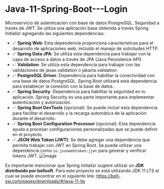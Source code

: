 # Java-11-Spring-Boot---Login
Microservicio de autenticación con base de datos PostgreSQL. Seguridad a través de JWT.
Se utiliza una aplicación base obtenida a través Spring Initializr agregando las siguientes dependencias:
* ✅ **Spring Web**: Esta dependencia proporciona características para el desarrollo de aplicaciones web, incluido el manejo de solicitudes HTTP.
* ✅ **Spring Data JPA**: Se utiliza esta dependencia para trabajar con la capa de acceso a datos a través de JPA (Java Persistence API).
* ✅ **Validation**: Se utiliza esta dependencia para trabajar con las validaciones de javax.validation o jakarta.validation 
* ✅ **PostgreSQL Driver**: Dependencia para habilitar la conectividad con una base de datos PostgreSQL. Spring Boot utilizará esta dependencia para establecer la conexión con la base de datos.
* ✅ **Spring Security**: Dependencia para habilitar la seguridad en tu aplicación. Spring Security es una parte importante para implementar autenticación y autorización.
* ✅ **Spring Boot DevTools** (opcional): Se puede incluir esta dependencia para facilitar el desarrollo y la recarga automática de la aplicación durante el desarrollo.
* ✅ **Spring Boot Configuration Processor** (opcional): Esta dependencia ayuda a procesar configuraciones personalizadas que se puede definir en el proyecto.
* ✅ **JSON Web Token (JWT)**: Se debe agregar una dependencia que permita trabajar con JWT en Spring Boot. Se puede utilizar una dependencia como `io.jsonwebtoken:jjwt` para generar y verificar tokens JWT.
![image](https://github.com/hamv15/Java-11-Spring-Boot---Login/assets/47130351/70e7bfa3-0842-4e33-b823-01bd5ee5b976)


Es importante mencionar que Spring initializr sugiere utilizar un **JDK distribuido por bellsoft.** Para este proyecto se está utilizando JDK 11 LTS el cual se puede encontrar en el siguiente link: https://bell-sw.com/pages/downloads/#/java-11-lts
  
